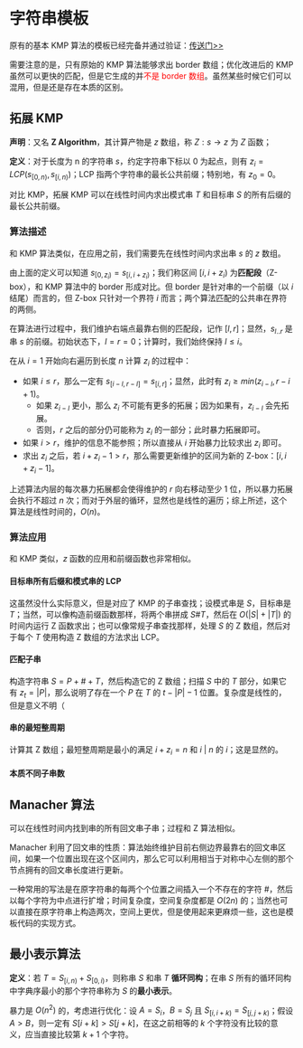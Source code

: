 # 字符串模板

原有的基本 KMP 算法的模板已经完备并通过验证：[传送门>>](https://github.com/ymd45921/XCPC_pattern/blob/main/String/KMP-fix.cc)

需要注意的是，只有原始的 KMP 算法能够求出 $\text{border}$ 数组；优化改进后的 KMP 虽然可以更快的匹配，但是它生成的并<font color="red">不是 $\text{border}$ 数组</font>。虽然某些时候它们可以混用，但是还是存在本质的区别。

## 拓展 KMP

**声明**：又名 **$\text{Z Algorithm}$**，其计算产物是 $z$ 数组，称 $Z: s \to z$ 为 $Z$ 函数；

**定义**：对于长度为 n 的字符串 $s$，约定字符串下标以 0 为起点，则有 $z_i = LCP(s_{[0, n)}, s_{[i, n)})$；LCP 指两个字符串的最长公共前缀；特别地，有 $z_0 = 0$。

对比 KMP，拓展 KMP 可以在线性时间内求出模式串 $T$ 和目标串 $S$ 的所有后缀的最长公共前缀。

### 算法描述

和 KMP 算法类似，在应用之前，我们需要先在线性时间内求出串 $s$ 的 $z$ 数组。

由上面的定义可以知道 $s_{[0, z_i)} = s_{[i, i + z_i)}$；我们称区间 $[i, i + z_i)$ 为**匹配段**（Z-box），和 KMP 算法中的 border 形成对比。但 border 是针对串的一个前缀（以 $i$ 结尾）而言的，但 Z-box 只针对一个界符 $i$ 而言；两个算法匹配的公共串在界符的两侧。

在算法进行过程中，我们维护右端点最靠右侧的匹配段，记作 $[l, r]$；显然，$s_{l..r}$ 是串 $s$ 的前缀。初始状态下，$l = r = 0$；计算时，我们始终保持 $l \leq i$。

在从 $i = 1$ 开始向右遍历到长度 $n$ 计算 $z_i$ 的过程中：

- 如果 $i \leq r$，那么一定有 $s_{[i - l, r - l]} = s_{[i, r]}$；显然，此时有 $z_i \geq min(z_{i - l}, r - i + 1)$。
  - 如果 $z_{i - l}$ 更小，那么 $z_i$ 不可能有更多的拓展；因为如果有，$z_{i - l}$ 会先拓展。
  - 否则，$r$ 之后的部分仍可能称为 $z_i$ 的一部分；此时暴力拓展即可。
- 如果 $i > r$，维护的信息不能参照；所以直接从 $i$ 开始暴力比较求出 $z_i$ 即可。
- 求出 $z_i$ 之后，若 $i + z_i - 1 > r$，那么需要更新维护的区间为新的 Z-box：$[i, i + z_i - 1]$。

上述算法内层的每次暴力拓展都会使得维护的 $r$ 向右移动至少 1 位，所以暴力拓展会执行不超过 $n$ 次；而对于外层的循环，显然也是线性的遍历；综上所述，这个算法是线性时间的，$O(n)$。

### 算法应用

和 KMP 类似，$z$ 函数的应用和前缀函数也非常相似。

#### 目标串所有后缀和模式串的 LCP

这虽然没什么实际意义，但是对应了 KMP 的子串查找；设模式串是 $S$，目标串是 $T$；当然，可以像构造前缀函数那样，将两个串拼成 $S\#T$，然后在 $O(|S| + |T|)$ 的时间内运行 Z 函数求出；也可以像常规子串查找那样，处理 $S$ 的 Z 数组，然后对于每个 $T$ 使用构造 Z 数组的方法求出 LCP。

#### 匹配子串

构造字符串 $S = P + \# + T$，然后构造它的 Z 数组；扫描 $S$ 中的 $T$ 部分，如果它有 $z_t = |P|$，那么说明了存在一个 $P$ 在 $T$ 的 $t - |P| - 1$ 位置。复杂度是线性的，但是意义不明（

#### 串的最短整周期

计算其 Z 数组；最短整周期是最小的满足 $i + z_i = n$ 和 $i\ |\ n$ 的 $i$；这是显然的。

#### 本质不同子串数



## Manacher 算法

可以在线性时间内找到串的所有回文串子串；过程和 Z 算法相似。

Manacher 利用了回文串的性质：算法始终维护目前右侧边界最靠右的回文串区间，如果一个位置出现在这个区间内，那么它可以利用相当于对称中心左侧的那个节点拥有的回文串长度进行更新。

一种常用的写法是在原字符串的每两个个位置之间插入一个不存在的字符 $\#$，然后以每个字符为中点进行扩增；时间复杂度，空间复杂度都是 $O(2n)$ 的；当然也可以直接在原字符串上构造两次，空间上更优，但是使用起来更麻烦一些，这也是模板代码的实现方式。

## 最小表示算法

**定义**：若 $T = S_{[i, n)} + S_{[0, i)}$，则称串 $S$ 和串 $T$ **循环同构**；在串 $S$ 所有的循环同构中字典序最小的那个字符串称为 $S$ 的**最小表示**。

暴力是 $O(n^2)$ 的，考虑进行优化：设 $A = S_i$，$B = S_j$ 且 $S_{[i, i+k)} = S_{[j, j+k)}$；假设 $A > B$，则一定有 $S[i + k] > S[j + k]$，在这之前相等的 $k$ 个字符没有比较的意义，应当直接比较第 $k+1$ 个字符。

